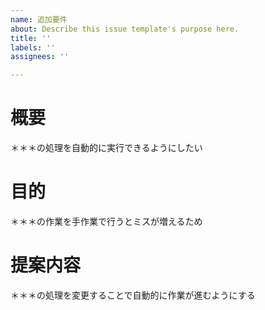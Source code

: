 ```yaml
---
name: 追加要件
about: Describe this issue template's purpose here.
title: ''
labels: ''
assignees: ''

---
```


<!-- 追加要件 -->
# 概要
＊＊＊の処理を自動的に実行できるようにしたい
# 目的
＊＊＊の作業を手作業で行うとミスが増えるため
# 提案内容
＊＊＊の処理を変更することで自動的に作業が進むようにする